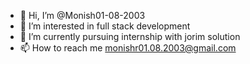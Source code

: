 - 👋 Hi, I’m @Monish01-08-2003
- 👀 I’m interested in full stack development
- 🌱 I’m currently pursuing internship with jorim solution
- 📫 How to reach me monishr01.08.2003@gmail.com

